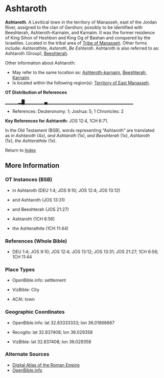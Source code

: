 # Ashtaroth
**Ashtaroth**. 
A Levitical town in the territory of Manasseh, east of the Jordan River, assigned to the clan of Gershon; possibly to be identified with Beeshterah, Ashteroth-Karnaim, and Karnaim. It was the former residence of King Sihon of Heshbon and King Og of Bashan and conquered by the Israelites. 
Located in the tribal area of [Tribe of Manasseh](../../../groups/md/acai/Manasseh.md). 
Other forms include: 
*Ashterathite*, *Astaroth*, *Be Eshterah*. 
Ashtaroth is also referred to as: 
Ashtaroth (Group), [Beeshterah](Beeshterah.md). 




Other information about Ashtaroth:


* May refer to the same location as: 
[Ashteroth-karnaim](Ashteroth-karnaim.md), [Beeshterah](Beeshterah.md), [Karnaim](Karnaim.md). 
* Is located within the following region(s): 
[Territory of East Manasseh](TerritoryOfEastManasseh.md). 


**OT Distribution of References**

▁▁▁▁▂█▁▁▁▁▁▁▄▁▁▁▁▁▁▁▁▁▁▁▁▁▁▁▁▁▁▁▁▁▁▁▁▁▁
* References: Deuteronomy: 1; Joshua: 5; 1 Chronicles: 2



**Key References for Ashtaroth**: 
JOS 12:4, 1CH 6:71. 


In the Old Testament (BSB), words representing “Ashtaroth” are translated as 
*in Ashtaroth* (4x), *and Ashtaroth* (1x), *and Beeshterah* (1x), *Ashtaroth* (1x), *the Ashterathite* (1x). 




Return to [Index](00-Index.md)

## More Information

### OT Instances (BSB)

* in Ashtaroth (DEU 1:4; JOS 9:10; JOS 12:4; JOS 13:12)

* and Ashtaroth (JOS 13:31)

* and Beeshterah (JOS 21:27)

* Ashtaroth (1CH 6:56)

* the Ashterathite (1CH 11:44)



### References (Whole Bible)

* DEU 1:4; JOS 9:10; JOS 12:4; JOS 13:12; JOS 13:31; JOS 21:27; 1CH 6:56; 1CH 11:44


### Place Types

* OpenBible.info: settlement

* VizBible: City

* ACAI: town



### Geographic Coordinates

* OpenBible.info: lat 32.83333333; lon 36.01666667

* Recogito: lat 32.837408; lon 36.029358

* VizBible: lat 32.837408; lon 36.029358



### Alternate Sources

* [Digital Atlas of the Roman Empire](https://imperium.ahlfeldt.se/places/33333)
* [OpenBible.info](https://www.openbible.info/geo/ancient/a6fea11)



